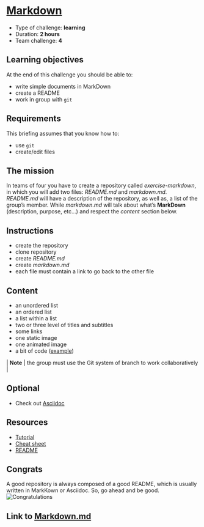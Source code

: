 # [Markdown](https://github.com/luisromeroaraya/marco/tree/master/1.The-Field/3.Markdown)
* Type of challenge: **learning**
* Duration: **2 hours**
* Team challenge: **4**

## Learning objectives
At the end of this challenge you should be able to:
* write simple documents in MarkDown
* create a README
* work in group with ```git```

## Requirements
This briefing assumes that you know how to:
* use ```git```
* create/edit files

## The mission
In teams of four you have to create a repository called *exercise-markdown*, in which you will add two files: *README.md* and *markdown.md*. *README.md* will have a description of the repository, as well as, a list of the group’s member. While *markdown.md* will talk about what’s **MarkDown** (description, purpose, etc…​) and respect the *content* section below.

## Instructions
* create the repository
* clone repository
* create *README.md*
* create *markdown.md*
* each file must contain a link to go back to the other file

## Content
* an unordered list
* an ordered list
* a list within a list
* two or three level of titles and subtitles
* some links
* one static image
* one animated image
* a bit of code ([example](http://stackoverflow.com/a/1701672/53960))

| **Note** | the group must use the Git system of branch to work collaboratively |

## Optional
* Check out [Asciidoc](https://asciidoctor.org/docs/what-is-asciidoc/)

## Resources
* [Tutorial](https://guides.github.com/features/mastering-markdown/)
* [Cheat sheet](https://guides.github.com/pdfs/markdown-cheatsheet-online.pdf)
* [README](https://medium.com/becode/comment-faire-un-readme-sur-github-cc11f3df606a)

## Congrats
A good repository is always composed of a good README, which is usually written in MarkKown or Asciidoc. So, go ahead and be good.
![Congratulations](https://camo.githubusercontent.com/3bd382c60ab84348b2dedccf7f1d02eb8f37543df57910cdf768e56a745259f3/68747470733a2f2f6d656469612e67697068792e636f6d2f6d656469612f514d6f584a6a4750736d4a365064633539362f67697068792e676966)

## Link to [Markdown.md](markdown.md)